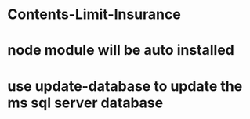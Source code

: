 # Contents-Limit-Insurance

# node module will be auto installed 

# use update-database to update the ms sql server database
